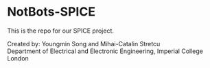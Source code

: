 # NotBots-SPICE
<p>
This is the repo for our SPICE project.
</p>

<p>
Created by: Youngmin Song and Mihai-Catalin Stretcu<br/>
Department of Electrical and Electronic Engineering, Imperial College London
</p>
